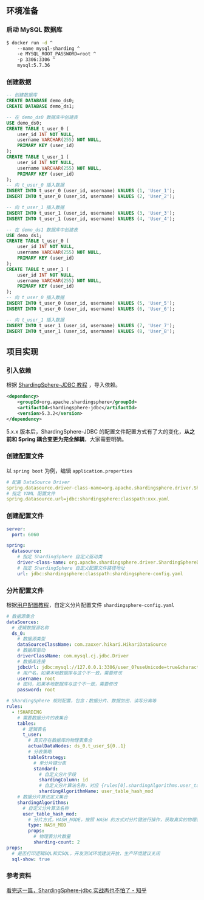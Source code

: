 ## 环境准备

### 启动 MySQL 数据库

```bash
$ docker run -d ^
    --name mysql-sharding ^
    -e MYSQL_ROOT_PASSWORD=root ^
    -p 3306:3306 ^
    mysql:5.7.36
```



### 创建数据

```sql
-- 创建数据库
CREATE DATABASE demo_ds0;
CREATE DATABASE demo_ds1;

-- 在 demo_ds0 数据库中创建表
USE demo_ds0;
CREATE TABLE t_user_0 (
    user_id INT NOT NULL,
    username VARCHAR(255) NOT NULL,
    PRIMARY KEY (user_id)
);
CREATE TABLE t_user_1 (
    user_id INT NOT NULL,
    username VARCHAR(255) NOT NULL,
    PRIMARY KEY (user_id)
);
-- 向 t_user_0 插入数据
INSERT INTO t_user_0 (user_id, username) VALUES (1, 'User_1');
INSERT INTO t_user_0 (user_id, username) VALUES (2, 'User_2');

-- 向 t_user_1 插入数据
INSERT INTO t_user_1 (user_id, username) VALUES (3, 'User_3');
INSERT INTO t_user_1 (user_id, username) VALUES (4, 'User_4');

-- 在 demo_ds1 数据库中创建表
USE demo_ds1;
CREATE TABLE t_user_0 (
    user_id INT NOT NULL,
    username VARCHAR(255) NOT NULL,
    PRIMARY KEY (user_id)
);
CREATE TABLE t_user_1 (
    user_id INT NOT NULL,
    username VARCHAR(255) NOT NULL,
    PRIMARY KEY (user_id)
);
-- 向 t_user_0 插入数据
INSERT INTO t_user_0 (user_id, username) VALUES (5, 'User_5');
INSERT INTO t_user_0 (user_id, username) VALUES (6, 'User_6');

-- 向 t_user_1 插入数据
INSERT INTO t_user_1 (user_id, username) VALUES (7, 'User_7');
INSERT INTO t_user_1 (user_id, username) VALUES (8, 'User_8');
```







## 项目实现

### 引入依赖

根据 [ShardingSphere-JDBC 教程](https://shardingsphere.apache.org/document/current/cn/quick-start/shardingsphere-jdbc-quick-start/) ，导入依赖。

```xml
<dependency>
    <groupId>org.apache.shardingsphere</groupId>
    <artifactId>shardingsphere-jdbc</artifactId>
    <version>5.3.2</version>
</dependency>
```

5.x.x 版本后，ShardingSphere-JDBC 的配置文件配置方式有了大的变化，**从之前和 Spring 耦合变更为完全解耦**，大家需要明确。



### 创建配置文件

以 `spring boot` 为例，编辑 `application.properties`

```yaml
# 配置 DataSource Driver
spring.datasource.driver-class-name=org.apache.shardingsphere.driver.ShardingSphereDriver
# 指定 YAML 配置文件
spring.datasource.url=jdbc:shardingsphere:classpath:xxx.yaml
```





### 创建配置文件

```yaml
server:
  port: 6060

spring:
  datasource:
    # 指定 ShardingSphere 自定义驱动类
    driver-class-name: org.apache.shardingsphere.driver.ShardingSphereDriver
    # 指定 ShardingSphere 自定义配置文件路径地址
    url: jdbc:shardingsphere:classpath:shardingsphere-config.yaml
```



### 分片配置文件

根据[用户配置教程](https://shardingsphere.apache.org/document/current/cn/user-manual/shardingsphere-jdbc/yaml-config/rules/sharding/)，自定义分片配置文件 `shardingsphere-config.yaml`

```yaml
# 数据源集合
dataSources:
  # 逻辑数据源名称
  ds_0:
    # 数据源类型
    dataSourceClassName: com.zaxxer.hikari.HikariDataSource
    # 数据库驱动
    driverClassName: com.mysql.cj.jdbc.Driver
    # 数据库连接
    jdbcUrl: jdbc:mysql://127.0.0.1:3306/user_0?useUnicode=true&characterEncoding=UTF-8&rewriteBatchedStatements=true&allowMultiQueries=true&serverTimezone=Asia/Shanghai
    # 用户名，如果本地数据库与这个不一致，需要修改
    username: root
    # 密码，如果本地数据库与这个不一致，需要修改
    password: root

# ShardingSphere 规则配置，包含：数据分片、数据加密、读写分离等
rules:
  - !SHARDING
    # 需要数据分片的表集合
    tables:
      # 逻辑表名
      t_user:
        # 真实存在数据库的物理表集合
        actualDataNodes: ds_0.t_user_${0..1}
        # 分表策略
        tableStrategy:
          # 单分片键分表
          standard:
            # 自定义分片字段
            shardingColumn: id
            # 自定义分片算法名称，对应 {rules[0].shardingAlgorithms.user_table_hash_mod}
            shardingAlgorithmName: user_table_hash_mod
    # 数据分片算法定义集合
    shardingAlgorithms:
      # 自定义分片算法名称
      user_table_hash_mod:
        # 分片方式，HASH_MODE，按照 HASH 的方式对分片键进行操作，获取真实的物理表索引
        type: HASH_MOD
        props:
          # 物理表分片数量
          sharding-count: 2
props:
  # 是否打印逻辑SQL和实SQL，开发测试环境建议开放，生产环境建议关闭
  sql-show: true
```







### 参考资料

[看完这一篇，ShardingSphere-jdbc 实战再也不怕了 - 知乎](https://zhuanlan.zhihu.com/p/610182326)
